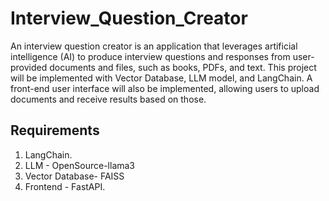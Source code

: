 # Interview_Question_Creator

An interview question creator is an application that leverages artificial intelligence (AI) to produce interview questions and responses from user-provided documents and files, such as books, PDFs, and text. This project will be implemented with Vector Database, LLM model, and LangChain. A front-end user interface will also be implemented, allowing users to upload documents and receive results based on those.

## Requirements

1. LangChain.
2. LLM - OpenSource-llama3
3. Vector Database- FAISS
4. Frontend - FastAPI.
